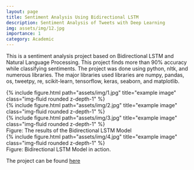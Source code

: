 ```yaml
---
layout: page
title: Sentiment Analysis Using Bidirectional LSTM
description: Sentiment Analysis of Tweets with Deep Learning
img: assets/img/12.jpg
importance: 1
category: Academic
---
```


This is a sentiment analysis project based on Bidirectional LSTM and Natural Language Processing. This project finds more than 90% accuracy while classifying sentiments. The project was done using python, nltk, and numerous libraries. The major libraries used libraries are numpy, pandas, os, tweetpy, re, scikit-learn, tensorflow, keras, seaborn, and matplotlib.



<div class="row">
    <div class="col-sm mt-3 mt-md-0">
        {% include figure.html path="assets/img/1.jpg" title="example image" class="img-fluid rounded z-depth-1" %}
    </div>
    <div class="col-sm mt-3 mt-md-0">
        {% include figure.html path="assets/img/2.jpg" title="example image" class="img-fluid rounded z-depth-1" %}
    </div>
    <div class="col-sm mt-3 mt-md-0">
        {% include figure.html path="assets/img/3.jpg" title="example image" class="img-fluid rounded z-depth-1" %}
    </div>
</div>
<div class="caption">
    Figure: The results of the Bidirectional LSTM Model
</div>
<div class="row">
    <div class="col-sm mt-3 mt-md-0">
        {% include figure.html path="assets/img/4.jpg" title="example image" class="img-fluid rounded z-depth-1" %}
    </div>
</div>
<div class="caption">
    Figure: Bidirectional LSTM Model in action.
</div>

The project can be found <a href="https://github.com/mustakinalam/Sentiment-Analysis-using-Bidirectional-LSTM.git">here</a>



